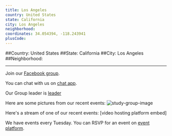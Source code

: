 ```yaml
---
title: Los Angeles
country: United States
state: California
city: Los Angeles
neighborhood: 
coordinates: 34.054394, -118.243941
plusCode:
---
```


##Country: United States
##State: California
##City: Los Angeles
##Neighborhood: 
*****
Join our [Facebook group](https://www.facebook.com/groups/free.code.camp.los.angeles).

You can chat with us on [chat app]().

Our Group leader is [leader]()

Here are some pictures from our recent events:
![study-group-image](https://scontent-dft4-2.xx.fbcdn.net/v/t31.0-8/11203577_960610804003129_4140344584348887866_o.jpg?oh=fbd247a2afb7a8104691592c2731edb8&oe=59909DF3)

Here's a stream of one of our recent events:
[video hosting platform embed]

We have events every Tuesday. You can RSVP for an event on [event platform]().
